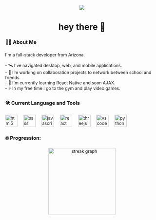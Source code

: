 <div align="center">
  <img src="https://visitor-badge.laobi.icu/badge?page_id=HBLazerr.HBLazerr&"  />
</div>

###

<h1 align="center">hey there 👋</h1>

###

<h3 align="left">👩‍💻 About Me</h3>

###

<p align="left">I'm a full-stack developer from Arizona.<br><br>- 🛰 I've navigated desktop, web, and mobile applications.<br>- 🧪 I’m working on collaboration projects to network between school and friends.<br>- 🔭 I'm currently learning React Native and soon AJAX.<br>- ⚡ In my free time I go to the gym and play video games.</p>

###

<h3 align="left">🛠 Current Language and Tools</h3>

###

<div align="left">
  <img src="https://skillicons.dev/icons?i=html" height="40" alt="html5 logo"  />
  <img width="12" />
  <img src="https://skillicons.dev/icons?i=sass" height="40" alt="sass logo"  />
  <img width="12" />
  <img src="https://skillicons.dev/icons?i=js" height="40" alt="javascript logo"  />
  <img width="12" />
  <img src="https://skillicons.dev/icons?i=react" height="40" alt="react logo"  />
  <img width="12" />
  <img src="https://skillicons.dev/icons?i=threejs" height="40" alt="threejs logo"  />
  <img width="12" />
  <img src="https://skillicons.dev/icons?i=vscode" height="40" alt="vscode logo"  />
  <img width="12" />
  <img src="https://skillicons.dev/icons?i=py" height="40" alt="python logo"  />
</div>

###

<h3 align="left">🔥 Progression:</h3>

###

<div align="center">
  <img src="https://streak-stats.demolab.com?user=HBLazerr&locale=en&mode=daily&theme=dark&hide_border=false&border_radius=5&order=3" height="220" alt="streak graph"  />
</div>

###

